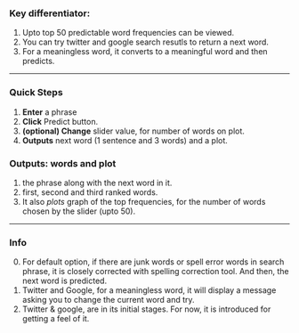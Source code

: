 ### Key differentiator:
1. Upto top 50 predictable word frequencies can be viewed.
2. You can try twitter and google search resutls to return a next word.
3. For a meaningless word, it converts to a meaningful word and then predicts.
<hr/>

### Quick Steps   
1. **Enter** a phrase   
2. **Click** Predict button.
3. **(optional) Change** slider value, for number of words on plot.
4. **Outputs** next word (1 sentence and 3 words) and a plot.
  
### Outputs: words and plot
1. the phrase along with the next word in it.
2. first, second and third ranked words.
3. It also _plots_ graph of the top frequencies, for the number of words chosen by the slider (upto 50).  
<hr/>

### Info  
0. For default option, if there are junk words or spell error words in search phrase, it is closely corrected with spelling correction tool. And then, the next word is predicted.
1. Twitter and Google, for a meaningless word, it will display a message asking you to change the current word and try.
1. Twitter & google, are in its initial stages. For now, it is introduced for getting a feel of it.   


